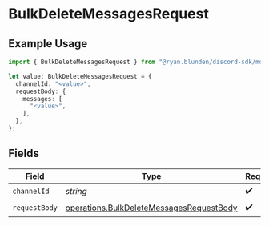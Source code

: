 # BulkDeleteMessagesRequest

## Example Usage

```typescript
import { BulkDeleteMessagesRequest } from "@ryan.blunden/discord-sdk/models/operations";

let value: BulkDeleteMessagesRequest = {
  channelId: "<value>",
  requestBody: {
    messages: [
      "<value>",
    ],
  },
};
```

## Fields

| Field                                                                                                | Type                                                                                                 | Required                                                                                             | Description                                                                                          |
| ---------------------------------------------------------------------------------------------------- | ---------------------------------------------------------------------------------------------------- | ---------------------------------------------------------------------------------------------------- | ---------------------------------------------------------------------------------------------------- |
| `channelId`                                                                                          | *string*                                                                                             | :heavy_check_mark:                                                                                   | N/A                                                                                                  |
| `requestBody`                                                                                        | [operations.BulkDeleteMessagesRequestBody](../../models/operations/bulkdeletemessagesrequestbody.md) | :heavy_check_mark:                                                                                   | N/A                                                                                                  |